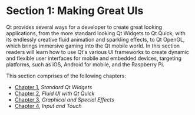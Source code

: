 # Section 1: Making Great UIs

Qt provides several ways for a developer to create great looking applications, from the more standard looking Qt Widgets to Qt Quick, with its endlessly creative fluid animation and sparkling effects, to Qt OpenGL, which brings immersive gaming into the Qt mobile world. In this section readers will learn how to use Qt's various UI frameworks to create dynamic and flexible user interfaces for mobile and embedded devices, targeting platforms, such as iOS, Android for mobile, and the Raspberry Pi.

This section comprises of the following chapters:

*   [Chapter 1](a10f6140-aba5-4bda-8662-a951d5daa779.xhtml), *Standard Qt Widgets*
*   [Chapter 2](ab2105ed-232b-4c99-8fd8-4ca295f6f5f9.xhtml), *Fluid UI with Qt Quick*
*   [Chapter 3](ae64f3a5-9f62-442b-b665-58bdb3f3b06d.xhtml), *Graphical and Special Effects*
*   [Chapter 4](b9dbf233-aa2a-4f5c-ae51-dfa7218b3f94.xhtml), *Input and Touch*